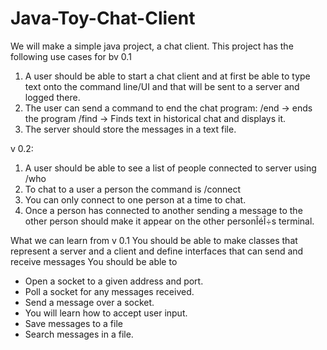 # Java-Toy-Chat-Client
We will make a simple java project, a chat client. This project has the following use cases for 
bv 0.1

1. A user should be able to start a chat client and at first be able to type text onto the command line/UI and that will be sent to a server and logged there.
2. The user can send a command to end the chat program:
	/end -> ends the program
	/find <text> -> Finds text in historical chat and displays it.
3. The server should store the messages in a text file. 

v 0.2: 

1. A user should be able to see a list of people connected to server using /who
2. To chat to a user a person the command is 
	/connect <person name>
3. You can only connect to one person at a time to chat.
4. Once a person has connected to another sending a message to the other person should make it appear on the other personÎéÎ÷s terminal.

What we can learn from v 0.1
You should be able to make classes that represent a server and a client and define interfaces that can send and receive messages
You should be able to 
- Open a socket to a given address and port.
- Poll a socket for any messages received.
- Send a message over a socket.
- You will learn how to accept user input.
- Save messages to a file
- Search messages in a file.


